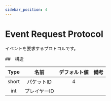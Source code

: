 ```yaml
---
sidebar_position: 4
---
```


# Event Request Protocol

イベントを要求するプロトコルです。

##　構造

| Type  | 名前                               | デフォルト値 | 備考 | 
| :---: | :--------------------------------: | :----------: | :--: | 
| short | パケットID                         | 4            |      | 
| int   | プレイヤーID                       |              |      | 